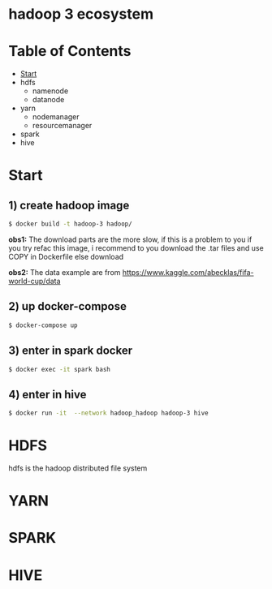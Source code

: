 hadoop 3 ecosystem
===
# Table of Contents
* [Start](start)
* hdfs
  - namenode
  - datanode
* yarn
  - nodemanager
  - resourcemanager
* spark
* hive


# Start
## 1) create hadoop image

```bash
$ docker build -t hadoop-3 hadoop/
```

**obs1:** The download parts are the more slow, if this is a problem to you if you try refac this image, i recommend to you download the .tar files and use COPY in Dockerfile else download


**obs2:** The data example are from https://www.kaggle.com/abecklas/fifa-world-cup/data


## 2) up docker-compose
```bash
$ docker-compose up
```

## 3) enter in spark docker
```bash
$ docker exec -it spark bash
```

## 4) enter in hive
```bash
$ docker run -it  --network hadoop_hadoop hadoop-3 hive
```



# HDFS
hdfs is the hadoop distributed file system

# YARN

# SPARK

# HIVE



